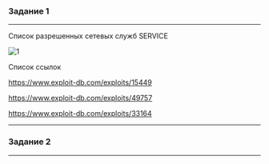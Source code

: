 ### Задание 1

---

Список разрешенных сетевых служб SERVICE

![1](https://github.com/Oigen181/13-1-Evgeny-Andreev/assets/126493876/bdb2a023-3b22-4402-bc5a-d2bbbcf50940)


Список ссылок

https://www.exploit-db.com/exploits/15449

https://www.exploit-db.com/exploits/49757

https://www.exploit-db.com/exploits/33164

---

### Задание 2

---


